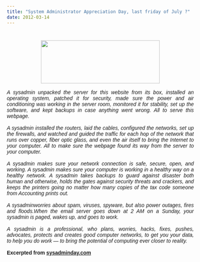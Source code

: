 ```yaml
---
title: "System Administrator Appreciation Day, last friday of July ?"
date: 2012-03-14
---
```

<h1>


</h1>
<div style="font-family: Verdana,sans-serif; text-align: justify;">
<div class="separator" style="clear: both; text-align: center;">
<a href="http://sysadminday.com/"><img border="0" height="116" src="https://blogger.googleusercontent.com/img/b/R29vZ2xl/AVvXsEirz-fl90TLSjMwYfpeIO9hJ6B8TRkkkAeAYy9-mz2Q58W2_X45eJ1CE8aU2B59UEZbXysS3mT4qGnOQXdIKS4CqVgEGssg5lRphA4_In6JObmheHPgHA5DSCAwP1Qy9NRqo0BkDW1OEg/s320/image_53.png" width="320" /></a></div>
<br /></div>
<div style="font-family: Verdana,sans-serif; text-align: justify;">
<i>A sysadmin unpacked the server for this website from its box, 
installed an operating system, patched it for security, made sure the 
power and air conditioning was working in the server room, monitored it 
for stability, set up the software, and kept backups in case anything 
went wrong. All to serve this webpage.</i></div>
<div style="font-family: Verdana,sans-serif; text-align: justify;">
<br /></div>
<div style="font-family: Verdana,sans-serif; text-align: justify;">
<i>A sysadmin installed the routers, laid the cables, configured the 
networks, set up the firewalls, and watched and guided the traffic for 
each hop of the network that runs over copper, fiber optic glass, and 
even the air itself to bring the Internet to your computer. All to make 
sure the webpage found its way from the server to your computer.</i></div>
<div style="font-family: Verdana,sans-serif; text-align: justify;">
<br /></div>
<div style="font-family: Verdana,sans-serif; text-align: justify;">
<i>A sysadmin makes sure your network connection is safe, secure, open, 
and working. A sysadmin makes sure your computer is working in a healthy
 way on a healthy network. A sysadmin takes backups to guard against 
disaster both human and otherwise, holds the gates against security 
threats and crackers, and keeps the printers going no matter how many 
copies of the tax code someone from Accounting prints out.</i></div>
<div style="font-family: Verdana,sans-serif; text-align: justify;">
<br /></div>
<div style="font-family: Verdana,sans-serif; text-align: justify;">
<i>A sysadminworries about spam, viruses, spyware, but also power outages, fires and floods.When the email server goes down at 2 AM on a Sunday, your sysadmin is paged, wakes up, and goes to work.</i></div>
<div style="font-family: Verdana,sans-serif; text-align: justify;">
<br /></div>
<div style="font-family: Verdana,sans-serif; text-align: justify;">
<i>A sysadmin is a professional, who plans, worries, hacks, fixes, 
pushes, advocates, protects and creates good computer networks, to get 
you your data, to help you do work — to bring the potential of computing
 ever closer to reality.</i></div>
<div style="font-family: Verdana,sans-serif; text-align: justify;">
<br /></div>
<div style="font-family: Verdana,sans-serif; text-align: justify;">
<b>Excerpted from <a href="http://sysadminday.com/">sysadminday.com</a></b><i><br /></i></div>
